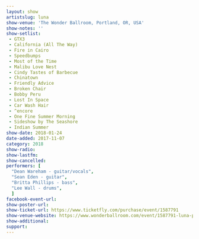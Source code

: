 ```yaml
---
layout: show
artistslug: luna
show-venue: 'The Wonder Ballroom, Portland, OR, USA'
show-notes: ''
show-setlist: 
 - GTX3
 - California (All The Way)
 - Fire in Cairo
 - Speedbumps
 - Most of the Time
 - Malibu Love Nest
 - Cindy Tastes of Barbecue
 - Chinatown
 - Friendly Advice
 - Broken Chair
 - Bobby Peru
 - Lost In Space
 - Car Wash Hair
 - ^encore
 - One Fine Summer Morning
 - Sideshow by The Seashore
 - Indian Summer
show-date: 2018-01-24
date-added: 2017-11-07
category: 2018
show-radio: 
show-lastfm: 
show-cancelled: 
performers: [
  "Dean Wareham - guitar/vocals",
  "Sean Eden - guitar",
  "Britta Phillips - bass",
  "Lee Wall - drums",
  ]
facebook-event-url: 
show-poster-url: 
show-ticket-url: https://www.ticketfly.com/purchase/event/1587791
show-venue-website: https://www.wonderballroom.com/event/1587791-luna-portland/
show-additional: 
support:
---
```

